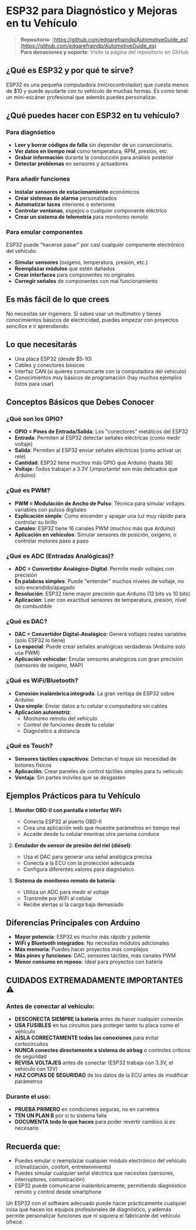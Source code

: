 # ESP32 para Diagnóstico y Mejoras en tu Vehículo

> **Repositorio**: [https://github.com/edgarefraindp/AutomotiveGuide_es](https://github.com/edgarefraindp/AutomotiveGuide_es)  
> **Para donaciones y soporte**: Visite la página del repositorio en GitHub

## ¿Qué es ESP32 y por qué te sirve?

ESP32 es una pequeña computadora (microcontrolador) que cuesta menos de $10 y puede ayudarte con tu vehículo de muchas formas. Es como tener un mini-escáner profesional que además puedes personalizar.

## ¿Qué puedes hacer con ESP32 en tu vehículo?

### Para diagnóstico
- **Leer y borrar códigos de falla** sin depender de un consecionario.
- **Ver datos en tiempo real** como temperatura, RPM, presión, etc.
- **Grabar información** durante la conducción para análisis posterior
- **Detectar problemas** en sensores y actuadores

### Para añadir funciones
- **Instalar sensores de estacionamiento** económicos
- **Crear sistemas de alarma** personalizados
- **Automatizar luces** interiores o exteriores
- **Controlar ventanas**, espejos o cualquier componente eléctrico
- **Crear un sistema de telemetría** para monitoreo remoto

### Para emular componentes
ESP32 puede "hacerse pasar" por casi cualquier componente electrónico del vehículo:
- **Simular sensores** (oxígeno, temperatura, presión, etc.)
- **Reemplazar módulos** que estén dañados
- **Crear interfaces** para componentes no originales
- **Corregir señales** de componentes con mal funcionamiento

## Es más fácil de lo que crees

No necesitas ser ingeniero. Si sabes usar un multímetro y tienes conocimientos básicos de electricidad, puedes empezar con proyectos sencillos e ir aprendiendo.

## Lo que necesitarás

- Una placa ESP32 (desde $5-10)
- Cables y conectores básicos
- Interfaz CAN (si quieres comunicarte con la computadora del vehículo)
- Conocimientos muy básicos de programación (hay muchos ejemplos listos para usar)

## Conceptos Básicos que Debes Conocer

### ¿Qué son los GPIO?
- **GPIO = Pines de Entrada/Salida**: Los "conectores" metálicos del ESP32
- **Entrada**: Permiten al ESP32 detectar señales eléctricas (como medir voltaje)
- **Salida**: Permiten al ESP32 enviar señales eléctricas (como activar un relé)
- **Cantidad**: ESP32 tiene muchos más GPIO que Arduino (hasta 36)
- **Voltaje**: Todos trabajan a 3.3V (¡importante! son más delicados que Arduino)

### ¿Qué es PWM?
- **PWM = Modulación de Ancho de Pulso**: Técnica para simular voltajes variables con pulsos digitales
- **Explicación simple**: Como encender y apagar una luz muy rápido para controlar su brillo
- **Canales**: ESP32 tiene 16 canales PWM (muchos más que Arduino)
- **Aplicación en vehículos**: Simular sensores de posición, oxígeno, o controlar motores paso a paso

### ¿Qué es ADC (Entradas Analógicas)?
- **ADC = Convertidor Analógico-Digital**: Permite medir voltajes con precisión
- **En palabras simples**: Puede "entender" muchos niveles de voltaje, no solo encendido/apagado
- **Resolución**: ESP32 tiene mayor precisión que Arduino (12 bits vs 10 bits)
- **Aplicación**: Leer con exactitud sensores de temperatura, presión, nivel de combustible

### ¿Qué es DAC?
- **DAC = Convertidor Digital-Analógico**: Genera voltajes reales variables (solo ESP32 lo tiene)
- **Lo especial**: Puede crear señales analógicas verdaderas (Arduino solo usa PWM)
- **Aplicación vehicular**: Emular sensores analógicos con gran precisión (sensores de oxígeno, MAP)

### ¿Qué es WiFi/Bluetooth?
- **Conexión inalámbrica integrada**: La gran ventaja de ESP32 sobre Arduino
- **Uso simple**: Enviar datos a tu celular o computadora sin cables
- **Aplicación automotriz**: 
  - Monitoreo remoto del vehículo
  - Control de funciones desde tu celular
  - Diagnóstico a distancia

### ¿Qué es Touch?
- **Sensores táctiles capacitivos**: Detectan el toque sin necesidad de botones físicos
- **Aplicación**: Crear paneles de control táctiles simples para tu vehículo
- **Ventaja**: Sin partes móviles que se desgasten

## Ejemplos Prácticos para tu Vehículo

1. **Monitor OBD-II con pantalla e interfaz WiFi**:
   - Conecta ESP32 al puerto OBD-II
   - Crea una aplicación web que muestre parámetros en tiempo real
   - Accede desde tu celular mientras otra persona conduce

2. **Emulador de sensor de presión del riel (diésel)**:
   - Usa el DAC para generar una señal analógica precisa
   - Conecta a la ECU con la protección adecuada
   - Configura diferentes valores para diagnóstico

3. **Sistema de monitoreo remoto de batería**:
   - Utiliza un ADC para medir el voltaje
   - Transmite por WiFi al celular
   - Recibe alertas si la carga baja demasiado

## Diferencias Principales con Arduino

- **Mayor potencia**: ESP32 es mucho más rápido y potente
- **WiFi y Bluetooth integrados**: No necesitas módulos adicionales
- **Más memoria**: Puedes hacer proyectos más complejos
- **Más pines y funciones**: DAC, sensores táctiles, más canales PWM
- **Menor consumo en reposo**: Ideal para proyectos con batería

## CUIDADOS EXTREMADAMENTE IMPORTANTES ⚠️

### Antes de conectar al vehículo:
- **DESCONECTA SIEMPRE la batería** antes de hacer cualquier conexión
- **USA FUSIBLES** en tus circuitos para proteger tanto tu placa como el vehículo
- **AÍSLA CORRECTAMENTE todas las conexiones** para evitar cortocircuitos
- **NUNCA conectes directamente a sistema de airbag** o controles críticos de seguridad
- **REVISA VOLTAJES** antes de conectar (ESP32 trabaja con 3.3V, el vehículo con 12V)
- **HAZ COPIAS DE SEGURIDAD** de los datos de la ECU antes de modificar parámetros

### Durante el uso:
- **PRUEBA PRIMERO** en condiciones seguras, no en carretera
- **TEN UN PLAN B** por si tu sistema falla
- **DOCUMENTA todo lo que haces** para poder revertir cambios si es necesario

## Recuerda que:

- Puedes emular o reemplazar cualquier módulo electrónico del vehículo (climatización, confort, entretenimiento)
- Puedes simular cualquier señal eléctrica que necesites (sensores, interruptores, comunicación)
- ESP32 puede comunicarse inalámbricamente, permitiendo diagnóstico remoto y control desde smartphone

Un ESP32 con el software adecuado puede hacer prácticamente cualquier cosa que hacen los equipos profesionales de diagnóstico, y además permite personalizar funciones que ni siquiera el fabricante del vehículo ofrece.